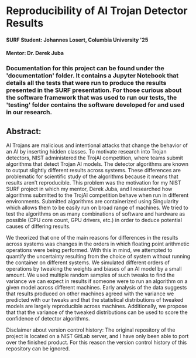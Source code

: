 # Reproducibility of AI Trojan Detector Results  

#### SURF Student: Johannes Losert, Columbia University '25
#### Mentor: Dr. Derek Juba 

### Documentation for this project can be found under the 'documentation' folder. It contains a Jupyter Notebook that details all the tests that were run to produce the results presented in the SURF presentation. For those curious about the software framework that was used to run our tests, the 'testing' folder contains the software developed for and used in our research. 

## Abstract:

AI Trojans are malicious and intentional attacks that change the behavior of an AI by inserting hidden classes. To motivate research into Trojan detectors, NIST administered the TrojAI competition, where teams submit algorithms that detect Trojan AI models. The detector algorithms are known to output slightly different results across systems. These differences are problematic for scientific study of the algorithms because it means that results aren’t reproducible. This problem was the motivation for my NIST SURF project in which my mentor, Derek Juba, and I researched how algorithms submitted to the TrojAI competition behave when run in different environments. Submitted algorithms are containerized using Singularity which allows them to be easily run on broad range of machines. We tried to test the algorithms on as many combinations of software and hardware as possible (CPU core count, GPU drivers, etc.) in order to deduce potential causes of differing results.

We theorized that one of the main reasons for differences in the results across systems was changes in the orders in which floating point arithmetic operations were being performed. With this in mind, we attempted to quantify the uncertainty resulting from the choice of system without running the container on different systems. We simulated different orders of operations by tweaking the weights and biases of an AI model by a small amount. We used multiple random samples of such tweaks to find the variance we can expect in results if someone were to run an algorithm on a given model across different machines. Early analysis of the data suggests that results produced on other machines agreed with the variance we predicted with our tweaks and that the statistical distributions of tweaked models are largely reproducible across machines. Additionally, we propose that that the variance of the tweaked distributions can be used to score the confidence of detector algorithms.

Disclaimer about version control history: The original repository of the project is located on a NIST GitLab server, and I have only been able to port over the finished product. For this reason the version control history of this repository can be ignored.

